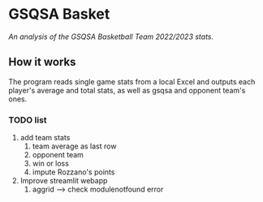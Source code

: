 # GSQSA Basket
*An analysis of the GSQSA Basketball Team 2022/2023 stats.*

## How it works
The program reads single game stats from a local Excel and outputs each player's average and total stats, as well as gsqsa and opponent team's ones.

### TODO list
1. add team stats
    1. team average as last row
    2. opponent team
    3. win or loss
    4. impute Rozzano's points
2. Improve streamlit webapp
    1. aggrid --> check modulenotfound error


